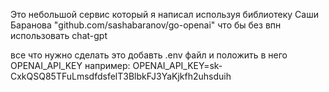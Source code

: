 Это небольшой сервис который я написал используя библиотеку Саши Баранова "github.com/sashabaranov/go-openai"
что бы без впн использовать chat-gpt

все что нужно сделать это добавть .env файл и положить в него OPENAI_API_KEY
например:
OPENAI_API_KEY=sk-CxkQSQ85TFuLmsdfdsfelT3BlbkFJ3YaKjkfh2uhsduih


